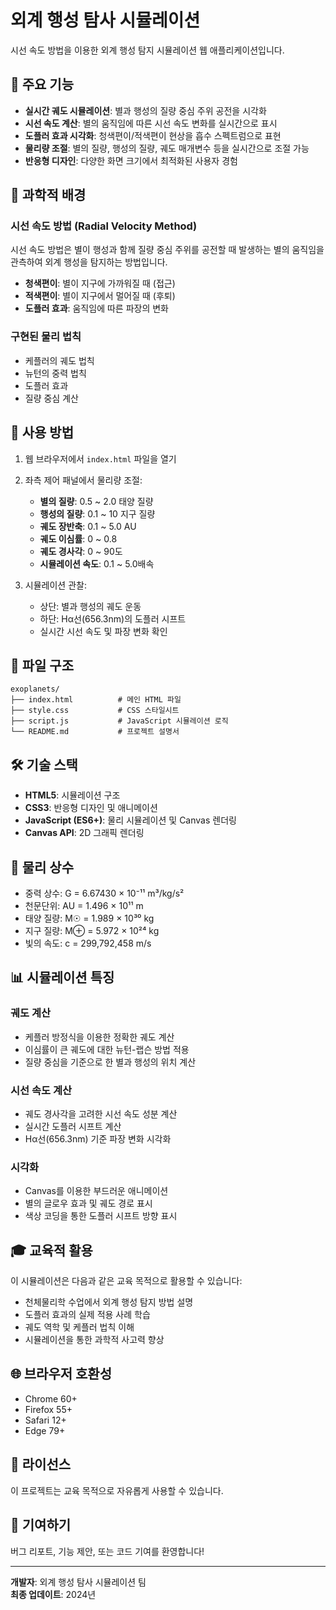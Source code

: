 # 외계 행성 탐사 시뮬레이션

시선 속도 방법을 이용한 외계 행성 탐지 시뮬레이션 웹 애플리케이션입니다.

## 🌟 주요 기능

- **실시간 궤도 시뮬레이션**: 별과 행성의 질량 중심 주위 공전을 시각화
- **시선 속도 계산**: 별의 움직임에 따른 시선 속도 변화를 실시간으로 표시
- **도플러 효과 시각화**: 청색편이/적색편이 현상을 흡수 스펙트럼으로 표현
- **물리량 조절**: 별의 질량, 행성의 질량, 궤도 매개변수 등을 실시간으로 조절 가능
- **반응형 디자인**: 다양한 화면 크기에서 최적화된 사용자 경험

## 🔬 과학적 배경

### 시선 속도 방법 (Radial Velocity Method)
시선 속도 방법은 별이 행성과 함께 질량 중심 주위를 공전할 때 발생하는 별의 움직임을 관측하여 외계 행성을 탐지하는 방법입니다.

- **청색편이**: 별이 지구에 가까워질 때 (접근)
- **적색편이**: 별이 지구에서 멀어질 때 (후퇴)
- **도플러 효과**: 움직임에 따른 파장의 변화

### 구현된 물리 법칙
- 케플러의 궤도 법칙
- 뉴턴의 중력 법칙
- 도플러 효과
- 질량 중심 계산

## 🚀 사용 방법

1. 웹 브라우저에서 `index.html` 파일을 열기
2. 좌측 제어 패널에서 물리량 조절:
   - **별의 질량**: 0.5 ~ 2.0 태양 질량
   - **행성의 질량**: 0.1 ~ 10 지구 질량
   - **궤도 장반축**: 0.1 ~ 5.0 AU
   - **궤도 이심률**: 0 ~ 0.8
   - **궤도 경사각**: 0 ~ 90도
   - **시뮬레이션 속도**: 0.1 ~ 5.0배속

3. 시뮬레이션 관찰:
   - 상단: 별과 행성의 궤도 운동
   - 하단: Hα선(656.3nm)의 도플러 시프트
   - 실시간 시선 속도 및 파장 변화 확인

## 📁 파일 구조

```
exoplanets/
├── index.html          # 메인 HTML 파일
├── style.css           # CSS 스타일시트
├── script.js           # JavaScript 시뮬레이션 로직
└── README.md           # 프로젝트 설명서
```

## 🛠️ 기술 스택

- **HTML5**: 시뮬레이션 구조
- **CSS3**: 반응형 디자인 및 애니메이션
- **JavaScript (ES6+)**: 물리 시뮬레이션 및 Canvas 렌더링
- **Canvas API**: 2D 그래픽 렌더링

## 🔧 물리 상수

- 중력 상수: G = 6.67430 × 10⁻¹¹ m³/kg/s²
- 천문단위: AU = 1.496 × 10¹¹ m
- 태양 질량: M☉ = 1.989 × 10³⁰ kg
- 지구 질량: M⊕ = 5.972 × 10²⁴ kg
- 빛의 속도: c = 299,792,458 m/s

## 📊 시뮬레이션 특징

### 궤도 계산
- 케플러 방정식을 이용한 정확한 궤도 계산
- 이심률이 큰 궤도에 대한 뉴턴-랩슨 방법 적용
- 질량 중심을 기준으로 한 별과 행성의 위치 계산

### 시선 속도 계산
- 궤도 경사각을 고려한 시선 속도 성분 계산
- 실시간 도플러 시프트 계산
- Hα선(656.3nm) 기준 파장 변화 시각화

### 시각화
- Canvas를 이용한 부드러운 애니메이션
- 별의 글로우 효과 및 궤도 경로 표시
- 색상 코딩을 통한 도플러 시프트 방향 표시

## 🎓 교육적 활용

이 시뮬레이션은 다음과 같은 교육 목적으로 활용할 수 있습니다:

- 천체물리학 수업에서 외계 행성 탐지 방법 설명
- 도플러 효과의 실제 적용 사례 학습
- 궤도 역학 및 케플러 법칙 이해
- 시뮬레이션을 통한 과학적 사고력 향상

## 🌐 브라우저 호환성

- Chrome 60+
- Firefox 55+
- Safari 12+
- Edge 79+

## 📝 라이선스

이 프로젝트는 교육 목적으로 자유롭게 사용할 수 있습니다.

## 🤝 기여하기

버그 리포트, 기능 제안, 또는 코드 기여를 환영합니다!

---

**개발자**: 외계 행성 탐사 시뮬레이션 팀  
**최종 업데이트**: 2024년
